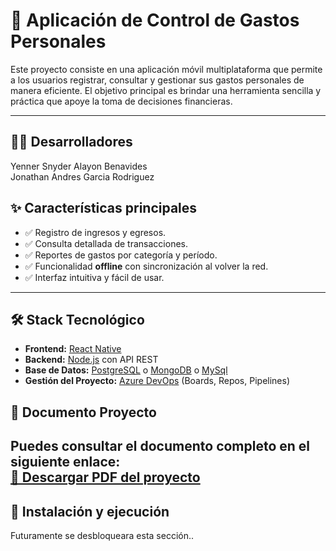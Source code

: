 # 📱 Aplicación de Control de Gastos Personales

Este proyecto consiste en una aplicación móvil multiplataforma que permite a los usuarios registrar, consultar y gestionar sus gastos personales de manera eficiente. El objetivo principal es brindar una herramienta sencilla y práctica que apoye la toma de decisiones financieras.

---
## 🙍‍♂️ Desarrolladores

Yenner Snyder Alayon Benavides <br>
Jonathan Andres Garcia Rodriguez

## ✨ Características principales
- ✅ Registro de ingresos y egresos.
- ✅ Consulta detallada de transacciones.
- ✅ Reportes de gastos por categoría y período.
- ✅ Funcionalidad **offline** con sincronización al volver la red.
- ✅ Interfaz intuitiva y fácil de usar.

---

## 🛠️ Stack Tecnológico
- **Frontend:** [React Native](https://reactnative.dev/)  
- **Backend:** [Node.js](https://nodejs.org/) con API REST  
- **Base de Datos:** [PostgreSQL](https://www.postgresql.org/) o [MongoDB](https://www.mongodb.com/)  o [MySql](https://www.mysql.com/)
- **Gestión del Proyecto:** [Azure DevOps](https://azure.microsoft.com/services/devops/) (Boards, Repos, Pipelines)


## 📕 Documento Proyecto
Puedes consultar el documento completo en el siguiente enlace:  
[📘 Descargar PDF del proyecto](documentacionProyecto/ProyectoControlDeGastosMovil.pdf)
---

## 🚀 Instalación y ejecución

Futuramente se desbloqueara esta sección..


